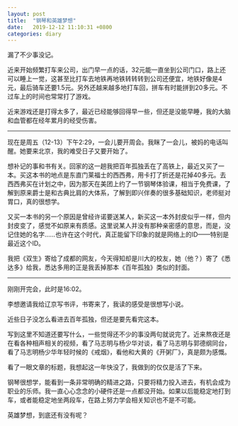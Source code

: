 ```yaml
---
layout: post
title:  "钢琴和英雄梦想"
date:   2019-12-12 11:10:31 +0800
categories: diary
---
```


漏了不少事没记。

近来开始频繁打车来公司，出门早一点的话，32元能一直坐到公司门口，路上还可以睡上一觉，这甚至比打车去地铁再地铁转转转到公司还便宜，地铁好像是4元，最后骑车还要1.5元。另外还越来越多地打车回，拼车有时能拼到20多元。不过车上的时间也常常打了游戏。

近来游戏还是打得太多了，最近已经能够回得早一些，但还是没能早睡，我的大脑和血管都在经年累月的经受伤害。

----

现在是周五（12-13）下午2:29，一会儿要开周会。我眯了一会儿，被妈的电话叫醒。她要来北京，我的难受日子又要开始了。

想补记的事和书有关。回家的这一趟我把百年孤独丢在了高铁上，最近又买了一本。买这本书的地点是东直门莱福士的西西弗，用卡打了折还是花掉40多元。去西西弗买在计划之中，因为那天在美团上约了一节钢琴体验课，相当于免费课，了解到原来爵士是和古典比肩的大体系，了解到即兴伴奏的很多基础知识，老师挺对胃口，真的很想学。

又买一本书的另一个原因是曾经许诺要送某人，新买这一本外封皮似乎一样，但内封皮变了，感觉不如原来有质感。这里说某人并没有那种亲密感的意思，而是，没记住她的名字……也许在这个时代，真正能留下印象的就是网络上的ID——特别是最近这个ID。

我把《双生》寄给了成都的网友，今天得知却是川大的校友，她（他？）寄了《悉达多》给我，悉达多用的正是我丢掉那本《百年孤独》类似的封面。

----

刚刚开完会，此时是16:02。

李想邀请我给辽京写书评，书寄来了，我读的感受是很想写小说。

近些日子没怎么看进去百年孤独，但还是要先看完这本。

写到这里不知道还要写什么，一些觉得还不少的事没两句就说完了。近来熬夜还是在看各种相声相关的视频，看了马志明与杨少华对谈，看了马志明与郭德纲同台，看了马志明杨少华年轻时候的《戒烟》，看他和大黄的《开粥厂》，真是颇为感慨。

看了一眼文章的标题，我想起这一年快没了，我做到的仅仅是活了下来。

钢琴很想学，能看到一条非常明确的精进之路，只要将精力投入进去，有机会成为职业的乐师。我一直心心念念的小硬件还是一点都没开始。如果以后能稳定地打到车，或者能稳定地坐两段车，在路上努力学会相关知识也不是不可能。

英雄梦想，到底还有没有呢？
